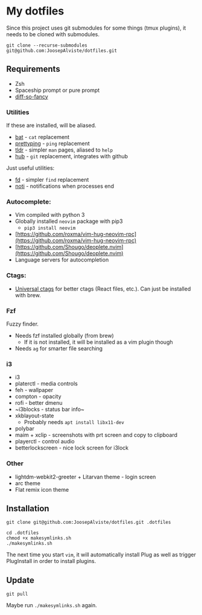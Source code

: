# My dotfiles

Since this project uses git submodules for some things (tmux plugins), it needs
to be cloned with submodules.

```
git clone --recurse-submodules git@github.com:JoosepAlviste/dotfiles.git
```

## Requirements

* Zsh
* Spaceship prompt or pure prompt
* [diff-so-fancy](https://github.com/so-fancy/diff-so-fancy)

### Utilities

If these are installed, will be aliased.

* [bat](https://github.com/sharkdp/bat) - `cat` replacement
* [prettyping](https://github.com/denilsonsa/prettyping) - `ping` replacement
* [tldr](http://tldr.sh/) - simpler `man` pages, aliased to `help`
* [hub](https://github.com/github/hub) - `git` replacement, integrates with github

Just useful utilities:

* [fd](https://github.com/sharkdp/fd/) - simpler `find` replacement
* [noti](https://github.com/variadico/noti) - notifications when processes end

### Autocomplete:

* Vim compiled with python 3
* Globally installed `neovim` package with pip3
    - `pip3 install neovim`
* [https://github.com/roxma/vim-hug-neovim-rpc](https://github.com/roxma/vim-hug-neovim-rpc)
* [https://github.com/Shougo/deoplete.nvim](https://github.com/Shougo/deoplete.nvim)
* Language servers for autocompletion

### Ctags:

* [Universal ctags](https://github.com/universal-ctags/ctags) for better ctags 
(React files, etc.). Can just be installed with brew.

### Fzf

Fuzzy finder.

* Needs fzf installed globally (from brew)
    - If it is not installed, it will be installed as a vim plugin though
* Needs `ag` for smarter file searching

### i3

* i3
* platerctl - media controls
* feh - wallpaper
* compton - opacity
* rofi - better dmenu
* ~i3blocks - status bar info~
* xkblayout-state
    * Probably needs `apt install libx11-dev`
* polybar
* maim + xclip - screenshots with prt screen and copy to clipboard
* playerctl - control audio
* betterlockscreen - nice lock screen for i3lock


### Other

* lightdm-webkit2-greeter + Litarvan theme - login screen
* arc theme
* Flat remix icon theme


## Installation

```
git clone git@github.com:JoosepAlviste/dotfiles.git .dotfiles

cd .dotfiles
chmod +x makesymlinks.sh
./makesymlinks.sh
```

The next time you start `vim`, it will automatically install Plug as well as trigger PlugInstall in order to install plugins.

## Update

```
git pull
```

Maybe run `./makesymlinks.sh` again.

